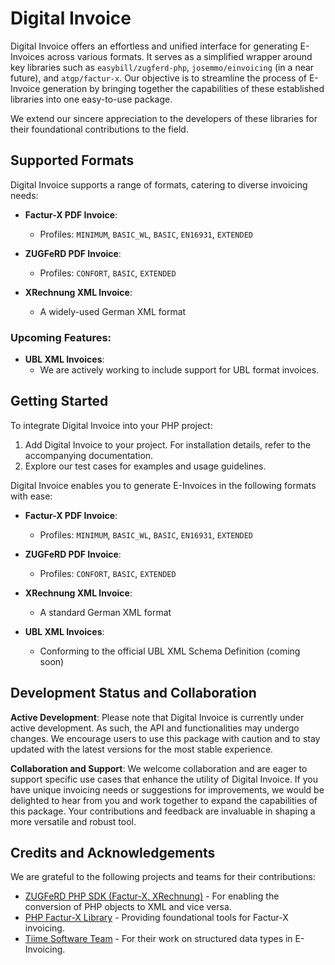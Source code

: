 # Digital Invoice

Digital Invoice offers an effortless and unified interface for generating E-Invoices across various formats. It serves as a simplified wrapper around key libraries such as `easybill/zugferd-php`, `josemmo/einvoicing` (in a near future), and `atgp/factur-x`. Our objective is to streamline the process of E-Invoice generation by bringing together the capabilities of these established libraries into one easy-to-use package. 

We extend our sincere appreciation to the developers of these libraries for their foundational contributions to the field.

## Supported Formats

Digital Invoice supports a range of formats, catering to diverse invoicing needs:

- **Factur-X PDF Invoice**: 
  - Profiles: `MINIMUM`, `BASIC_WL`, `BASIC`, `EN16931`, `EXTENDED`

- **ZUGFeRD PDF Invoice**: 
  - Profiles: `CONFORT`, `BASIC`, `EXTENDED`

- **XRechnung XML Invoice**: 
  - A widely-used German XML format

### Upcoming Features:
  - **UBL XML Invoices**: 
    - We are actively working to include support for UBL format invoices.

## Getting Started

To integrate Digital Invoice into your PHP project:

1. Add Digital Invoice to your project. For installation details, refer to the accompanying documentation.
2. Explore our test cases for examples and usage guidelines.

Digital Invoice enables you to generate E-Invoices in the following formats with ease:

- **Factur-X PDF Invoice**: 
  - Profiles: `MINIMUM`, `BASIC_WL`, `BASIC`, `EN16931`, `EXTENDED`
  
- **ZUGFeRD PDF Invoice**: 
  - Profiles: `CONFORT`, `BASIC`, `EXTENDED`

- **XRechnung XML Invoice**: 
  - A standard German XML format

- **UBL XML Invoices**: 
  - Conforming to the official UBL XML Schema Definition (coming soon)


## Development Status and Collaboration

**Active Development**: Please note that Digital Invoice is currently under active development. As such, the API and functionalities may undergo changes. We encourage users to use this package with caution and to stay updated with the latest versions for the most stable experience.

**Collaboration and Support**: We welcome collaboration and are eager to support specific use cases that enhance the utility of Digital Invoice. If you have unique invoicing needs or suggestions for improvements, we would be delighted to hear from you and work together to expand the capabilities of this package. Your contributions and feedback are invaluable in shaping a more versatile and robust tool.


## Credits and Acknowledgements

We are grateful to the following projects and teams for their contributions:

- [ZUGFeRD PHP SDK (Factur-X, XRechnung)](https://github.com/easybill/zugferd-php) - For enabling the conversion of PHP objects to XML and vice versa.
- [PHP Factur-X Library](https://github.com/atgp/factur-x) - Providing foundational tools for Factur-X invoicing.
- [Tiime Software Team](https://github.com/Tiime-Software/EN-16931) - For their work on structured data types in E-Invoicing.
